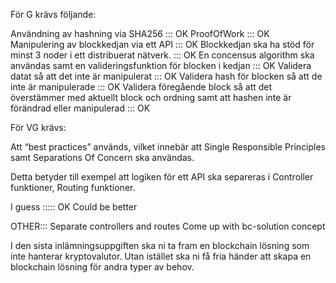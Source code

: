 För G krävs följande:

Användning av hashning via SHA256 ::: OK
ProofOfWork ::: OK
Manipulering av blockkedjan via ett API ::: OK
Blockkedjan ska ha stöd för minst 3 noder i ett distribuerat nätverk. ::: OK
En concensus algorithm ska användas samt en valideringsfunktion för blocken i kedjan ::: OK
Validera datat så att det inte är manipulerat ::: OK
Validera hash för blocken så att de inte är manipulerade ::: OK
Validera föregående block så att det överstämmer med aktuellt block och ordning samt att hashen inte är förändrad eller manipulerad ::: OK
 

För VG krävs:

Att “best practices” används, vilket innebär att Single Responsible Principles samt Separations Of Concern ska användas.

Detta betyder till exempel att logiken för ett API ska separeras i Controller funktioner, Routing funktioner.

I guess ::::: OK Could be better




OTHER:::
Separate controllers and routes
Come up with bc-solution concept


I den sista inlämningsuppgiften ska ni ta fram en blockchain lösning som inte hanterar kryptovalutor. Utan istället ska ni få fria händer att skapa en blockchain lösning för andra typer av behov.